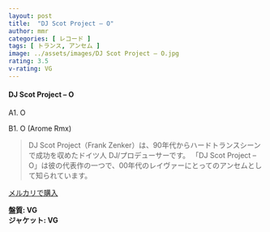 ```yaml
---
layout: post
title:  "DJ Scot Project – O"
author: mmr
categories: [ レコード ]
tags: [ トランス, アンセム ]
image: ../assets/images/DJ Scot Project – O.jpg
rating: 3.5
v-rating: VG
---
```


#### DJ Scot Project – O

A1. O

B1. O (Arome Rmx)

> DJ Scot Project（Frank Zenker）は、90年代からハードトランスシーンで成功を収めたドイツ人 DJ/プロデューサーです。
「DJ Scot Project – O」は彼の代表作の一つで、00年代のレイヴァーにとってのアンセムとして知られています。

[メルカリで購入](https://jp.mercari.com/item/m47285471992)

<div class="mt-4 mb-4 d-flex align-items-center">
<strong class="mr-1">盤質: VG</strong>
</div>
<div class="mt-4 mb-4 d-flex align-items-center">
<strong class="mr-1">ジャケット: VG</strong>
</div>
